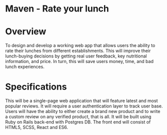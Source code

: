 # Maven - Rate your lunch

# Overview
To design and develop a working web app that allows users the ability to rate their lunches from different establishments. This will improve their lunch-buying decisions by getting real user feedback, key nutritional information, and price. In turn, this will save users money, time, and bad lunch experiences. 

# Specifications
This will be a single-page web application that will feature latest and most popular reviews. It will require a user authentication layer to track user base. Users will have the ability to either create a brand new product and to write a custom review on any verified product, that is all. It will be built using Ruby on Rails back-end with Postgres DB. The front end will consist of HTML5, SCSS, React and ES6. 
